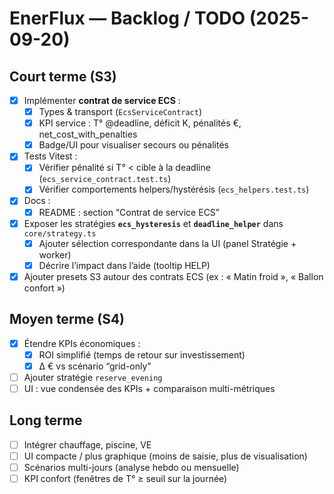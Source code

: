 # EnerFlux — Backlog / TODO (2025-09-20)

## Court terme (S3)
- [x] Implémenter **contrat de service ECS** :
  - [x] Types & transport (`EcsServiceContract`)
  - [x] KPI service : T° @deadline, déficit K, pénalités €, net_cost_with_penalties
  - [x] Badge/UI pour visualiser secours ou pénalités
- [x] Tests Vitest :
  - [x] Vérifier pénalité si T° < cible à la deadline (`ecs_service_contract.test.ts`)
  - [x] Vérifier comportements helpers/hystérésis (`ecs_helpers.test.ts`)
- [x] Docs :
  - [x] README : section “Contrat de service ECS”
- [x] Exposer les stratégies **`ecs_hysteresis`** et **`deadline_helper`** dans `core/strategy.ts`
  - [x] Ajouter sélection correspondante dans la UI (panel Stratégie + worker)
  - [x] Décrire l’impact dans l’aide (tooltip HELP)
- [x] Ajouter presets S3 autour des contrats ECS (ex : « Matin froid », « Ballon confort »)

## Moyen terme (S4)
- [x] Étendre KPIs économiques :
  - [x] ROI simplifié (temps de retour sur investissement)
  - [x] Δ € vs scénario “grid-only”
- [ ] Ajouter stratégie `reserve_evening`
- [ ] UI : vue condensée des KPIs + comparaison multi-métriques

## Long terme
- [ ] Intégrer chauffage, piscine, VE
- [ ] UI compacte / plus graphique (moins de saisie, plus de visualisation)
- [ ] Scénarios multi-jours (analyse hebdo ou mensuelle)
- [ ] KPI confort (fenêtres de T° ≥ seuil sur la journée)
